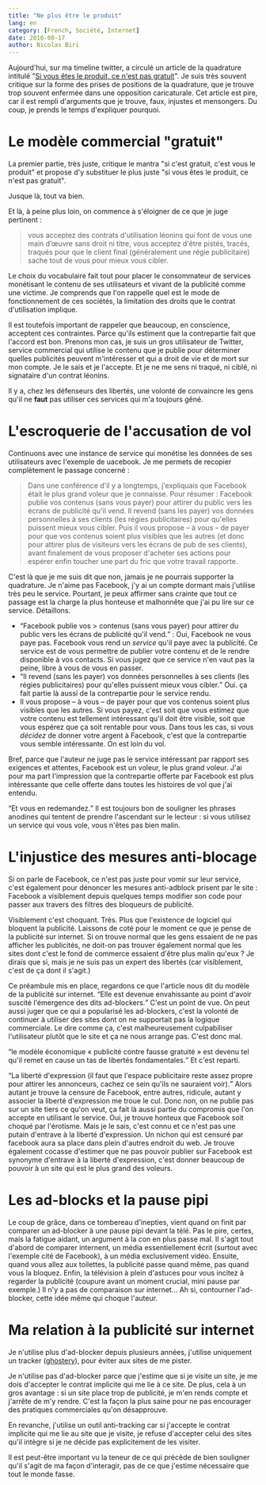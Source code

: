 ```yaml
---
title: "Ne plus être le produit"
lang: en
category: [French, Société, Internet]
date: 2016-08-17
author: Nicolas Biri
---
```


Aujourd'hui, sur ma timeline twitter, a circulé un article de la quadrature
intitulé
"[Si vous êtes le produit, ce n'est pas gratuit](https://www.laquadrature.net/fr/si-vous-etes-le-produit)".
Je suis très souvent critique sur la forme des prises de positions de la
quadrature, que je trouve trop souvent enfermée dans une opposition
caricaturale. Cet article est pire, car il est rempli d'arguments que je
trouve, faux, injustes et mensongers. Du coup, je prends le temps
d'expliquer pourquoi.

# Le modèle commercial "gratuit"

La premier partie, très juste, critique le mantra "si c'est gratuit, c'est vous
le produit" et propose d'y substituer le plus juste "si vous êtes le produit,
ce n'est pas gratuit".

Jusque là, tout va bien.

Et là, à peine plus loin, on commence à s'éloigner de ce que je juge pertinent :

> vous acceptez des contrats d'utilisation léonins qui font de vous une main
> d’œuvre sans droit ni titre, vous acceptez d'être pistés, tracés, traqués
> pour que le client final (généralement une régie publicitaire) sache
> tout de vous pour mieux vous cibler.

Le choix du vocabulaire fait tout pour placer le consommateur de services
monétisant le contenu de ses utilisateurs et vivant de la publicité comme une
victime. Je comprends que l'on rappelle quel est le mode de fonctionnement de
ces sociétés, la limitation des droits que le contrat d'utilisation implique.

Il est toutefois important de rappeler que beaucoup, en conscience, acceptent
ces contraintes. Parce qu'ils estiment que la contrepartie fait que l'accord
est bon. Prenons mon cas, je suis un gros utilisateur de Twitter, service
commercial qui utilise le contenu que je publie pour déterminer quelles
publicités peuvent m'intéresser et qui a droit de vie et de mort sur mon compte.
Je le sais et je l'accepte. Et je ne me sens ni traqué, ni ciblé, ni signataire
d'un contrat léonins.

Il y a, chez les défenseurs des libertés, une volonté de convaincre les gens
qu'il ne **faut** pas utiliser ces  services qui m'a toujours gêné.

# L'escroquerie de l'accusation de vol

Continuons avec une instance de service qui monétise les données de ses
utilisateurs avec l'exemple de uacebook. Je me permets de recopier
complètement le passage concerné :

> Dans une conférence d'il y a longtemps, j'expliquais que Facebook était le
> plus grand voleur que je connaisse. Pour résumer : Facebook publie vos
> contenus (sans vous payer) pour attirer du public vers les écrans de
> publicité qu'il vend. Il revend (sans les payer) vos données personnelles à
> ses clients (les régies publicitaires) pour qu'elles puissent mieux vous
> cibler. Puis il vous propose – à vous – de payer pour que vos contenus
> soient plus visibles que les autres (et donc pour attirer plus de visiteurs
> vers les écrans de pub de ses clients), avant finalement de vous proposer
> d'acheter ses actions pour espérer enfin toucher une part du fric que votre
> travail rapporte.

C'est là que je me suis dit que non, jamais je ne pourrais supporter la
quadrature. Je n'aime pas Facebook, j'y ai un compte dormant mais j'utilise
très peu le service. Pourtant, je peux affirmer sans crainte que tout ce
passage est la charge la plus honteuse et malhonnête que j'ai pu lire sur ce
service. Détaillons.

- <q>Facebook publie vos > contenus (sans vous payer) pour attirer du public
 vers les écrans de publicité qu'il vend.</q> : Oui, Facebook ne vous paye pas.
 Facebook vous rend un _service_ qu'il paye avec la publicité. Ce service est
 de vous permettre de publier votre contenu et de le rendre disponible à vos
 contacts.  Si vous jugez que ce service n'en vaut pas la peine, libre à vous
 de vous en passer.
- <q>Il revend (sans les payer) vos données personnelles à ses clients (les
 régies publicitaires) pour qu'elles puissent mieux vous cibler.</q> Oui. ça
 fait partie là aussi de la contrepartie pour le service rendu.
-  </q>Il vous propose – à vous – de payer pour que vos contenus soient plus
 visibles que les autres.</q> Si vous payez, c'est soit que vous estimez que
 votre contenu est tellement intéressant qu'il doit être visible, soit que
 vous espérez que ça soit rentable pour vous. Dans tous les cas, si vous
 _décidez_ de donner votre argent à Facebook, c'est que la contrepartie vous
 semble intéressante. On est loin du vol.

Bref, parce que l'auteur ne juge pas le service intéressant par rapport ses
exigences et attentes, Facebook est un voleur, le plus grand voleur. J'ai
pour ma part l'impression que la contrepartie offerte par Facebook est plus
intéressante que celle offerte dans toutes les histoires de vol que j'ai
entendu.

<q>Et vous en redemandez.</q> Il est toujours bon de souligner les phrases
anodines qui tentent de prendre l'ascendant sur le lecteur : si vous
utilisez un service qui vous vole, vous n'êtes pas bien malin.

# L'injustice des mesures anti-blocage

Si on parle de Facebook, ce n'est pas juste pour vomir sur leur service, c'est
également pour dénoncer les mesures anti-adblock prisent par le site : Facebook
a visiblement depuis quelques temps modifier son code pour passer aux travers
des filtres des bloqueurs de publicité.

Visiblement c'est choquant. Très. Plus que l'existence de logiciel qui bloquent
la publicité. Laissons de coté pour le moment ce que je pense de la publicité
sur internet. Si on trouve normal que les gens essaient de ne pas afficher les
publicités, ne doit-on pas trouver également normal que les sites dont c'est le
fond de commerce essaient d'être plus malin qu'eux ? Je dirais que si, mais je
ne suis pas un expert des libertés (car visiblement, c'est de ça dont il
s'agit.)

Ce préambule mis en place, regardons ce que l'article nous dit du modèle de la
publicité sur internet. <q>Elle est devenue envahissante au point d'avoir suscité
l'émergence des dits ad-blockers.</q> C'est un point de vue. On peut aussi juger
que ce qui a popularisé les ad-blockers, c'est la volonté de continuer à
utiliser des sites dont on ne supportait pas la logique commerciale. Le dire
comme ça, c'est malheureusement culpabiliser l'utilisateur plutôt que le site
et ça ne nous arrange pas. C'est donc mal.

<q>le modèle économique « publicité contre fausse gratuité » est devenu tel
qu'il remet en cause un tas de libertés fondamentales.</q> Et c'est reparti.

<q>La liberté d'expression (il faut que l'espace publicitaire reste
assez propre pour attirer les annonceurs, cachez ce sein qu'ils ne sauraient
voir).</q> Alors autant je trouve la censure de Facebook, entre autres,
ridicule, autant y associer la liberté d'expression me troue le cul.
Donc non, on ne publie pas sur un site tiers ce qu'on veut, ça fait là aussi
partie du compromis que l'on accepte en utilisant le service. Oui, je trouve
honteux que Facebook soit choqué par l'érotisme. Mais je le sais, c'est connu
et ce n'est pas une putain d'entrave à la liberté d'expression. Un nichon qui
est censuré par facebook aura sa place dans plein d'autres endroit du web. Je
trouve également cocasse d'estimer que ne pas pouvoir publier sur Facebook
est synonyme d'entrave à la liberté d'expression, c'est donner beaucoup de
pouvoir à un site qui est le plus grand des voleurs.

# Les ad-blocks et la pause pipi

Le coup de grâce, dans ce tombereau d'inepties, vient quand on finit par
comparer un ad-blocker à une pause pipi devant la télé. Pas le pire,
certes, mais la fatigue aidant, un argument à la con en plus passe mal.
Il s'agit tout d'abord de comparer internent, un média essentiellement écrit
(surtout avec l'exemple cité de Facebook), à un média exclusivement vidéo.
Ensuite, quand vous allez aux toilettes, la publicité passe quand même, pas
quand vous la bloquez. Enfin, la télévision à plein d'astuces pour vous
incitez à regarder la publicité (coupure avant un moment crucial, mini pause
par exemple.) Il n'y a pas de comparaison sur internet... Ah si, contourner
l'ad-blocker, cette idée même qui choque l'auteur.

# Ma relation à la publicité sur internet

Je n'utilise plus d'ad-blocker depuis plusieurs années, j'utilise uniquement
un tracker ([ghostery](https://www.ghostery.com)), pour éviter aux sites de me
pister.

Je n'utilise pas d'ad-blocker parce que j'estime que si je visite un site, je
me dois d'accepter le contrat implicite qui me lie à ce site. De plus, cela à
un gros avantage : si un site place trop de publicité, je m'en rends compte et
j'arrête de m'y rendre. C'est la façon la plus saine pour ne pas encourager
des pratiques commerciales qu'on désapprouve.

En revanche, j'utilise un outil anti-tracking car si j'accepte le contrat
implicite qui me lie au site que je visite, je refuse d'accepter celui des
sites qu'il intègre si je ne décide pas explicitement de les visiter.

Il est peut-être important vu la teneur de ce qui précède de bien souligner
qu'il s'agit de ma façon d'interagir, pas de ce que j'estime nécessaire que
tout le monde fasse.
